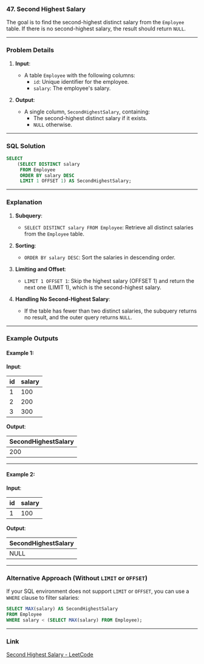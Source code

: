 ### 47. Second Highest Salary

The goal is to find the second-highest distinct salary from the `Employee` table. If there is no second-highest salary, the result should return `NULL`.

---

### Problem Details

1. **Input**:
   - A table `Employee` with the following columns:
     - `id`: Unique identifier for the employee.
     - `salary`: The employee's salary.

2. **Output**:
   - A single column, `SecondHighestSalary`, containing:
     - The second-highest distinct salary if it exists.
     - `NULL` otherwise.

---

### SQL Solution

```sql
SELECT 
    (SELECT DISTINCT salary 
     FROM Employee 
     ORDER BY salary DESC 
     LIMIT 1 OFFSET 1) AS SecondHighestSalary;
```

---

### Explanation

1. **Subquery**:
   - `SELECT DISTINCT salary FROM Employee`: Retrieve all distinct salaries from the `Employee` table.

2. **Sorting**:
   - `ORDER BY salary DESC`: Sort the salaries in descending order.

3. **Limiting and Offset**:
   - `LIMIT 1 OFFSET 1`: Skip the highest salary (OFFSET 1) and return the next one (LIMIT 1), which is the second-highest salary.

4. **Handling No Second-Highest Salary**:
   - If the table has fewer than two distinct salaries, the subquery returns no result, and the outer query returns `NULL`.

---

### Example Outputs

#### Example 1:

**Input**:

| id | salary |
|----|--------|
| 1  | 100    |
| 2  | 200    |
| 3  | 300    |

**Output**:

| SecondHighestSalary |
|---------------------|
| 200                 |

---

#### Example 2:

**Input**:

| id | salary |
|----|--------|
| 1  | 100    |

**Output**:

| SecondHighestSalary |
|---------------------|
| NULL                |

---

### Alternative Approach (Without `LIMIT` or `OFFSET`)

If your SQL environment does not support `LIMIT` or `OFFSET`, you can use a `WHERE` clause to filter salaries:

```sql
SELECT MAX(salary) AS SecondHighestSalary
FROM Employee
WHERE salary < (SELECT MAX(salary) FROM Employee);
```

---

### Link

[Second Highest Salary - LeetCode](https://leetcode.com/problems/second-highest-salary/)
